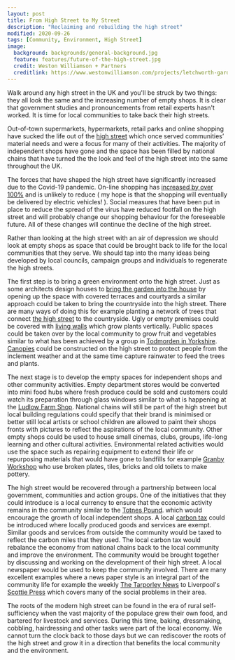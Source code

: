 ```yaml
---
layout: post
title: From High Street to My Street
description: "Reclaiming and rebuilding the high street"
modified: 2020-09-26
tags: [Community, Environment, High Street]
image:
  background: backgrounds/general-background.jpg
  feature: features/future-of-the-high-street.jpg
  credit: Weston Williamson + Partners
  creditlink: https://www.westonwilliamson.com/projects/letchworth-garden-city
---
```


Walk around any high street in the UK and you'll be struck by two things: they all look the same and the increasing number of empty shops. It is clear that government studies and pronouncements from retail experts hasn't worked. It is time for local communities to take back their high streets.

Out-of-town supermarkets, hypermarkets, retail parks and online shopping have sucked the life out of the [high street](https://www.historyextra.com/period/modern/a-history-of-the-high-street/) which once served communities’ material needs and were a focus for many of their activities. The majority of independent shops have gone and the space has been filled by national chains that have turned the the look and feel of the high street into the same throughout the UK.

The forces that have shaped the high street have significantly increased due to the Covid-19 pandemic. On-line shopping has [increased by over 100%](https://internetretailing.net/covid-19/covid-19/online-shopping-surges-by-129-across-uk-and-europe-and-ushers-in-new-customer-expectations-of-etail-21286) and is unlikely to reduce ( my hope is that the shopping will eventually be delivered by electric vehicles! ). Social measures that have been put in place to reduce the spread of the virus have reduced footfall on the high street and will probably change our shopping behaviour for the foreseeable future. All of these changes will continue the decline of the high street.

Rather than looking at the high street with an air of depression we should look at empty shops as space that could be brought back to life for the local communities that they serve. We should tap into the many ideas being developed by local councils, campaign groups and individuals to regenerate the high streets.

The first step is to bring a green environment onto the high street. Just as some architects design houses to [bring the garden into the house](https://www.homebuilding.co.uk/advice/bringing-the-outside-in) by opening up the space with covered terraces and courtyards a similar approach could be taken to bring the countryside into the high street. There are many ways of doing this for example planting a network of trees that connect [the high street](https://www.woodlandtrust.org.uk/protecting-trees-and-woods/street-trees/street-tree-heroes/) to the countryside. Ugly or empty premises could be covered with [living walls](https://www.ansgroupglobal.com/living-wall/about) which grow plants vertically. Public spaces could be taken over by the local community to grow fruit and vegetables similar to what has been achieved by a group in [Todmorden in Yorkshire](https://www.yorkshirepost.co.uk/lifestyle/food-and-drink/urban-gardeners-taking-over-yorkshire-mill-towns-unloved-spaces-grow-veg-2923240). [Canopies](https://www.basestructures.com/portfolio/hulme-high-street/) could be constructed on the high street to protect people from the inclement weather and at the same time capture rainwater to feed the trees and plants.

The next stage is to develop the empty spaces for independent shops and other community activities. Empty department stores would be converted into mini food hubs where fresh produce could be sold and customers could watch its preparation through glass windows similar to what is happening at the [Ludlow Farm Shop](https://ludlowfarmshop.co.uk/).  National chains will still be part of the high street but local building regulations could specify that their brand is minimised or better still local artists or school children are allowed to paint their shops fronts with pictures to reflect the aspirations of the local community. Other empty shops could be used to house small cinemas, clubs, groups, life-long learning and other cultural activities. Environmental related activities would use the space such as repairing equipment to extend their life or repurposing materials that would have gone to landfills for example [Granby Workshop](https://granbyworkshop.co.uk/) who use broken plates, tiles, bricks and old toilets to make pottery.

The high street would be recovered through a partnership between local government, communities and action groups. One of the initiatives that they could introduce is a local currency to ensure that the economic activity remains in the community similar to the [Totnes Pound](https://en.wikipedia.org/wiki/Totnes_pound). which would encourage the growth of local independent shops.
A local [carbon tax](https://en.wikipedia.org/wiki/Carbon_tax) could be introduced where locally produced goods and services are exempt.  Similar goods and services from outside the community would be taxed to reflect the carbon miles that they used. The local carbon tax would rebalance the economy from national chains back to the local community and improve the environment.  The community would be brought together by discussing and working on the development of their high street. A local newspaper would be used to keep the community involved. There are many excellent examples where a news paper style is an integral part of the community life for example the weekly [The Tarporley News](https://www.holdthefrontpage.co.uk/2016/news/ex-daily-journalist-launches-uks-smallest-newspaper/) to Liverpool's [Scottie Press](https://scottiepress.org/) which covers many of the social problems in their area.

The roots of the modern high street can be found in the era of rural self-sufficiency when the vast majority of the populace grew their own food, and bartered for livestock and services. During this time, baking, dressmaking, cobbling, hairdressing and other tasks were part of the local economy. We cannot turn the clock back to those days but we can rediscover the roots of the high street and grow it in a direction that benefits the local community and the environment.
